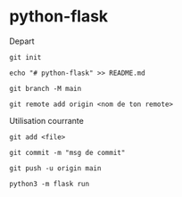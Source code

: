 # python-flask

Depart

``` init repos
git init
```

``` create readme
echo "# python-flask" >> README.md
```

``` create main branch in local
git branch -M main
```

``` specify github repo url
git remote add origin <nom de ton remote>
```

Utilisation courrante

``` add <file> to staging area
git add <file>
```

``` commit avec message
git commit -m "msg de commit"
```

``` push to remote
git push -u origin main
```

``` launch app
python3 -m flask run 
```
